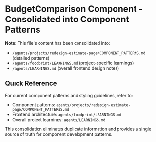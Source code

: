# BudgetComparison Component - Consolidated into Component Patterns

**Note**: This file's content has been consolidated into:
- `/agents/projects/redesign-estimate-page/COMPONENT_PATTERNS.md` (detailed patterns)
- `/agents/foodprint/LEARNINGS.md` (project-specific learnings)
- `/agents/LEARNINGS.md` (overall frontend design notes)

## Quick Reference
For current component patterns and styling guidelines, refer to:
- Component patterns: `agents/projects/redesign-estimate-page/COMPONENT_PATTERNS.md`
- Frontend architecture: `agents/foodprint/LEARNINGS.md`
- Overall project learnings: `agents/LEARNINGS.md`

This consolidation eliminates duplicate information and provides a single source of truth for component development patterns.
